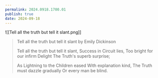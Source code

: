 ```yaml
---
permalink: 2024.0918.1700.01
publish: true
date: 2024-09-18
---
```

![[Tell all the truth but tell it slant.png]]

> Tell all the truth but tell it slant
> by Emily Dickinson
> 
> Tell all the truth but tell it slant,
> Success in Circuit lies,
> Too bright for our infirm Delight
> The Truth's superb surprise; 
> 
> As Lightning to the Children eased 
> With explanation kind, 
> The Truth must dazzle gradually
> Or every man be blind.
